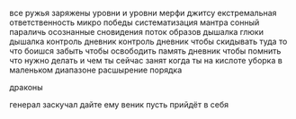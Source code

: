 все ружья заряжены
уровни и уровни 
мерфи джитсу
екстремальная ответственность
микро победы
систематизация
мантра
сонный параличь
осознанные сновидения
поток образов
дышалка глюки
дышалка контроль
дневник контроль
дневник чтобы скидывать туда то что боишся забыть чтобы освободить память
дневник чтобы помнить что нужно делать и чем ты сейчас занят когда ты на кислоте
уборка в маленьком диапазоне расшырение порядка

драконы

генерал заскучал дайте ему веник пусть прийдёт в себя





